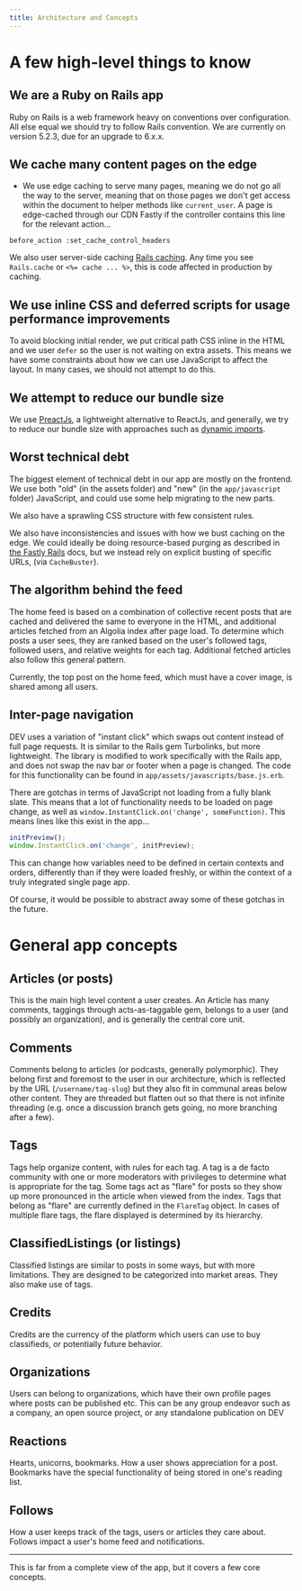 ```yaml
---
title: Architecture and Concepts
---
```


# A few high-level things to know

## We are a Ruby on Rails app

Ruby on Rails is a web framework heavy on conventions over configuration. All else equal we should try to follow Rails convention. We are currently on version 5.2.3, due for an upgrade to 6.x.x.

## We cache many content pages on the edge

- We use edge caching to serve many pages, meaning we do not go all the way to the server, meaning that on those pages we don't get access within the document to helper methods like `current_user`. A page is edge-cached through our CDN Fastly if the controller contains this line for the relevant action...

```
before_action :set_cache_control_headers
```

We also user server-side caching [Rails caching](https://guides.rubyonrails.org/caching_with_rails.html). Any time you see `Rails.cache` or `<%= cache ... %>`, this is code affected in production by caching.

## We use inline CSS and deferred scripts for usage performance improvements

To avoid blocking initial render, we put critical path CSS inline in the HTML and we user `defer` so the user is not waiting on extra assets. This means we have some constraints about how we can use JavaScript to affect the layout. In many cases, we should not attempt to do this.

## We attempt to reduce our bundle size

We use [PreactJs](https://preactjs.com/), a lightweight alternative to ReactJs, and generally, we try to reduce our bundle size with approaches such as [dynamic imports](https://dev.to/goenning/how-we-reduced-our-initial-jscss-size-by-67-3ac0).

## Worst technical debt

The biggest element of technical debt in our app are mostly on the frontend. We use both "old" (in the assets folder) and "new" (in the `app/javascript` folder) JavaScript, and could use some help migrating to the new parts.

We also have a sprawling CSS structure with few consistent rules.

We also have inconsistencies and issues with how we bust caching on the edge. We could ideally be doing resource-based purging as described in [the Fastly Rails](https://github.com/fastly/fastly-rails) docs, but we instead rely on explicit busting of specific URLs, (via `CacheBuster`).

## The algorithm behind the feed

The home feed is based on a combination of collective recent posts that are cached and delivered the same to everyone in the HTML, and additional articles fetched from an Algolia index after page load. To determine which posts a user sees, they are ranked based on the user's followed tags, followed users, and relative weights for each tag. Additional fetched articles also follow this general pattern.

Currently, the top post on the home feed, which must have a cover image, is shared among all users.

## Inter-page navigation

DEV uses a variation of "instant click" which swaps out content instead of full page requests. It is similar to the Rails gem Turbolinks, but more lightweight. The library is modified to work specifically with the Rails app, and does not swap the nav bar or footer when a page is changed. The code for this functionality can be found in `app/assets/javascripts/base.js.erb`.

There are gotchas in terms of JavaScript not loading from a fully blank slate. This means that a lot of functionality needs to be loaded on page change, as well as `window.InstantClick.on('change', someFunction)`. This means lines like this exist in the app...

```javascript
initPreview();
window.InstantClick.on('change', initPreview);
```

This can change how variables need to be defined in certain contexts and orders, differently than if they were loaded freshly, or within the context of a truly integrated single page app.

Of course, it would be possible to abstract away some of these gotchas in the future.

# General app concepts

## Articles (or posts)

This is the main high level content a user creates. An Article has many comments, taggings through acts-as-taggable gem, belongs to a user (and possibly an organization), and is generally the central core unit.

## Comments

Comments belong to articles (or podcasts, generally polymorphic). They belong first and foremost to the user in our architecture, which is reflected by the URL (`/username/tag-slug`) but they also fit in communal areas below other content. They are threaded but flatten out so that there is not infinite threading (e.g. once a discussion branch gets going, no more branching after a few).

## Tags

Tags help organize content, with rules for each tag. A tag is a de facto community with one or more moderators with privileges to determine what is appropriate for the tag. Some tags act as "flare" for posts so they show up more pronounced in the article when viewed from the index. Tags that belong as "flare" are currently defined in the `FlareTag` object. In cases of multiple flare tags, the flare displayed is determined by its hierarchy.

## ClassifiedListings (or listings)

Classified listings are similar to posts in some ways, but with more limitations. They are designed to be categorized into market areas. They also make use of tags.

## Credits

Credits are the currency of the platform which users can use to buy classifieds, or potentially future behavior.

## Organizations

Users can belong to organizations, which have their own profile pages where posts can be published etc. This can be any group endeavor such as a company, an open source project, or any standalone publication on DEV

## Reactions

Hearts, unicorns, bookmarks. How a user shows appreciation for a post. Bookmarks have the special functionality of being stored in one's reading list.

## Follows

How a user keeps track of the tags, users or articles they care about. Follows impact a user's home feed and notifications.

---

This is far from a complete view of the app, but it covers a few core concepts.
